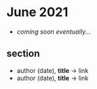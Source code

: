 # June 2021

+ *coming soon eventually...*

## section

+ author (date), **title** &#8594; link
+ author (date), **title** &#8594; link
